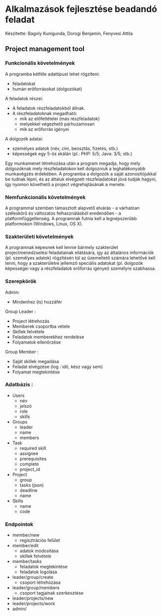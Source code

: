 # Alkalmazások fejlesztése beadandó feladat

Készítette: Bagoly Kunigunda, Dorogi Benjamin, Fenyvesi Attila

## Project management tool

### Funkcionális követelmények

A programba kétféle adattípust lehet rögzíteni:
 - feladatokat
 - humán erőforrásokat (dolgozókat)
 
A feladatok részei:
 - A feladatok részfeladatokból állnak.
 - A részfeladatoknak megadható:
   - mik az előfeltételei (más részfeladatok)
   - melyekkel végezhető párhuzamosan
   - mik az erőforrás igényei
 
A dolgozók adatai:
 - személyes adatok (név, cím, beosztás, fizetés, stb.)
 - képességek egy 5-ös skálán (pl.: PHP: 5/5; Java: 3/5; stb.)
 
Egy munkamenet létrehozása után a program megadja, hogy mely dolgozóknak mely részfeladatokon kell dolgozniuk a leghatékonyabb munkavégzés érdekében. A programba a dolgozók a saját azonosítójukkal be tudnak lépni, és az általuk elvégzett részfeladatokat jóvá tudják hagyni, így nyomon követhető a project végrehajtásának a menete.
  
### Nemfunkcionális követelmények

A programmal szemben támasztott alapvető elvárás - a várhatóan széleskörű és változatos felhasználásból eredendően - a platformfüggetlenség. A programnak futnia kell a legnépszerűbb platformokon (Windows, Linux, OS X).

### Szakterületi követelmények

A programnak képesnek kell lennie bármely szakterület projectmenedzselési feladatainak ellátására, így az általános információk (pl. személyes adatok) rögzítésén túl az üzemeltető számára lehetővé kell tenni, hogy a szakterületre jellemző speciális adatokat (pl. dolgozók képességei vagy a részfeladatok erőforrás igényei) személyre szabhassa.

### Szerepkörök

Admin:
 * Mindenhez (is) hozzáfér

Group Leader :
 * Project létrehozás
 * Memberek csoportba vétele
 * Skillek felvétele
 * Feladatok memberekhez rendelése
 * Folyamatok ellenőrzése

Group Member :
 * Saját skillek megadása
 * Feladat elvégzése (log : idő, kész vagy sem)
 * Folyamat megtekintése

### Adatbázis :
 * Users
   * név
   * jelszó
   * role
   * skills
 * Groups
   * leader
   * name
   * members
 * Task
   * required skill
   * assignee
   * prerequisites
   * complete
   * project_id
 * Project
   * group
   * tasks (json)
   * deadline
   * name
 * Skills
   * name
   * code

### Endpointok
 * member/new
   * regisztrációs felület
 * member/edit
   * adatok módosítása
   * skillek felvétele
 * member/tasks
   * feladatok megtekintése
   * feladatok logolása
 * leader/group/create
   * csoport létrehozása
 * leader/group/members
   * csoport tagjainak szerkesztése
 * leader/projects/new
 * leader/projects/work
 * admin/
 
